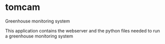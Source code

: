 # tomcam
Greenhouse monitoring system

This application contains the webserver and the python files needed to run a greenhouse monitoring system

